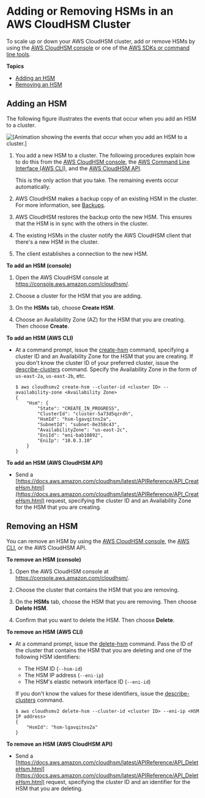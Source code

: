 # Adding or Removing HSMs in an AWS CloudHSM Cluster<a name="add-remove-hsm"></a>

To scale up or down your AWS CloudHSM cluster, add or remove HSMs by using the [AWS CloudHSM console](https://console.aws.amazon.com/cloudhsm/) or one of the [AWS SDKs or command line tools](https://aws.amazon.com/tools/)\.

**Topics**
+ [Adding an HSM](#add-hsm)
+ [Removing an HSM](#remove-hsm)

## Adding an HSM<a name="add-hsm"></a>

The following figure illustrates the events that occur when you add an HSM to a cluster\.

![\[Animation showing the events that occur when you add an HSM to a cluster.\]](http://docs.aws.amazon.com/cloudhsm/latest/userguide/images/add-hsm.gif)

1. You add a new HSM to a cluster\. The following procedures explain how to do this from the [AWS CloudHSM console](https://console.aws.amazon.com/cloudhsm/), the [AWS Command Line Interface \(AWS CLI\)](https://aws.amazon.com/cli/), and the [AWS CloudHSM API](https://docs.aws.amazon.com/cloudhsm/latest/APIReference/)\.

   This is the only action that you take\. The remaining events occur automatically\.

1. AWS CloudHSM makes a backup copy of an existing HSM in the cluster\. For more information, see [Backups](backups.md)\.

1. AWS CloudHSM restores the backup onto the new HSM\. This ensures that the HSM is in sync with the others in the cluster\.

1. The existing HSMs in the cluster notify the AWS CloudHSM client that there's a new HSM in the cluster\.

1. The client establishes a connection to the new HSM\.

**To add an HSM \(console\)**

1. Open the AWS CloudHSM console at [https://console\.aws\.amazon\.com/cloudhsm/](https://console.aws.amazon.com/cloudhsm/)\.

1. Choose a cluster for the HSM that you are adding\.

1. On the **HSMs** tab, choose **Create HSM**\.

1. Choose an Availability Zone \(AZ\) for the HSM that you are creating\. Then choose **Create**\.

**To add an HSM \(AWS CLI\)**
+ At a command prompt, issue the [create\-hsm](https://docs.aws.amazon.com/cli/latest/reference/cloudhsmv2/create-hsm.html) command, specifying a cluster ID and an Availability Zone for the HSM that you are creating\. If you don't know the cluster ID of your preferred cluster, issue the [describe\-clusters](https://docs.aws.amazon.com/cli/latest/reference/cloudhsmv2/describe-clusters.html) command\. Specify the Availability Zone in the form of `us-east-2a`, `us-east-2b`, etc\.

  ```
  $ aws cloudhsmv2 create-hsm --cluster-id <cluster ID> --availability-zone <Availability Zone>
  {
      "Hsm": {
          "State": "CREATE_IN_PROGRESS",
          "ClusterId": "cluster-5a73d5qzrdh",
          "HsmId": "hsm-lgavqitns2a",
          "SubnetId": "subnet-0e358c43",
          "AvailabilityZone": "us-east-2c",
          "EniId": "eni-bab18892",
          "EniIp": "10.0.3.10"
      }
  }
  ```

**To add an HSM \(AWS CloudHSM API\)**
+ Send a [https://docs.aws.amazon.com/cloudhsm/latest/APIReference/API_CreateHsm.html](https://docs.aws.amazon.com/cloudhsm/latest/APIReference/API_CreateHsm.html) request, specifying the cluster ID and an Availability Zone for the HSM that you are creating\.

## Removing an HSM<a name="remove-hsm"></a>

You can remove an HSM by using the [AWS CloudHSM console](https://console.aws.amazon.com/cloudhsm/), the [AWS CLI](https://aws.amazon.com/cli/), or the AWS CloudHSM API\.

**To remove an HSM \(console\)**

1. Open the AWS CloudHSM console at [https://console\.aws\.amazon\.com/cloudhsm/](https://console.aws.amazon.com/cloudhsm/)\.

1. Choose the cluster that contains the HSM that you are removing\.

1. On the **HSMs** tab, choose the HSM that you are removing\. Then choose **Delete HSM**\.

1. Confirm that you want to delete the HSM\. Then choose **Delete**\.

**To remove an HSM \(AWS CLI\)**
+ At a command prompt, issue the [delete\-hsm](https://docs.aws.amazon.com/cli/latest/reference/cloudhsmv2/delete-hsm.html) command\. Pass the ID of the cluster that contains the HSM that you are deleting and one of the following HSM identifiers:
  + The HSM ID \(`--hsm-id`\)
  + The HSM IP address \(`--eni-ip`\)
  + The HSM's elastic network interface ID \(`--eni-id`\)

  If you don't know the values for these identifiers, issue the [describe\-clusters](https://docs.aws.amazon.com/cli/latest/reference/cloudhsmv2/describe-clusters.html) command\.

  ```
  $ aws cloudhsmv2 delete-hsm --cluster-id <cluster ID> --eni-ip <HSM IP address>
  {
      "HsmId": "hsm-lgavqitns2a"
  }
  ```

**To remove an HSM \(AWS CloudHSM API\)**
+ Send a [https://docs.aws.amazon.com/cloudhsm/latest/APIReference/API_DeleteHsm.html](https://docs.aws.amazon.com/cloudhsm/latest/APIReference/API_DeleteHsm.html) request, specifying the cluster ID and an identifier for the HSM that you are deleting\.